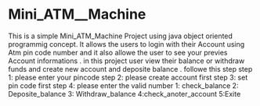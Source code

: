 # Mini_ATM__Machine
This is a simple Mini_ATM_Machine Project using java object oriented programmig concept.
It allows the users to login with their Account using Atm pin code number and it also allowe the user to see your previes Account informations  .
in this project user view their balance or withdraw funds and create new account and deposite balance .
followe this step 
step 1: please enter your pincode
step 2: please create account first 
step 3: set pin code first 
step 4: please enter the valid number 
1: check_balance
2: Deposite_balance
3: Withdraw_balance
4:check_anoter_account
5:Exite


